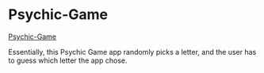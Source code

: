 # Psychic-Game

[Psychic-Game](https://kimjaydot.github.io/Psychic-Game)

Essentially, this Psychic Game app randomly picks a letter, and the user has to guess which letter the app chose.


